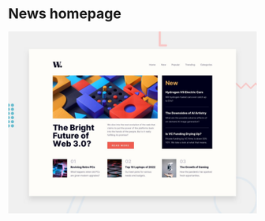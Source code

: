 # News homepage

![Design preview for the News homepage coding challenge](./design/desktop-preview.jpg)


